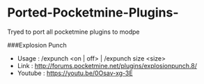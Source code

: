 # Ported-Pocketmine-Plugins-
Tryed to port all pocketmine plugins to modpe

###Explosion Punch
- Usage : /expunch \<on | off\> | /expunch size \<size\>
- Link : http://forums.pocketmine.net/plugins/explosionpunch.8/
- Youtube : https://youtu.be/0Osav-xg-3E
